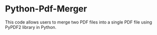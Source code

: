 # Python-Pdf-Merger
This code allows users to merge two PDF files into a single PDF file using PyPDF2 library in Python.
